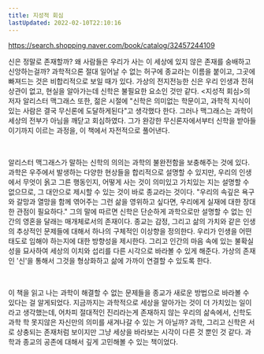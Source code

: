 ```yaml
---
title: 지성적 회심
lastUpdated: 2022-02-10T22:10:16
---
```


https://search.shopping.naver.com/book/catalog/32457244109

신은 정말로 존재할까? 왜 사람들은 우리가 사는 이 세상에 있지 않은 존재를 숭배하고 신앙하는걸까? 과학적으론 절대 일어날 수 없는 허구에 종교라는 이름을 붙이고, 그곳에 빠져드는 것은 비합리적으로 보일 때가 있다. 가상의 전지전능한 신은 우리 인생과 전혀 상관이 없고, 현실을 알아가는데 신학은 불필요한 요소인 것만 같다. <지성적 회심>의 저자 알리스터 맥그래스 또한, 젊은 시절에 "신학은 의미없는 학문이고, 과학적 지식이 있는 사람은 결국 무신론에 도달하게된다"고 생각했다 한다. 그러나 맥그래스는 과학이 세상의 전부가 아님을 깨닫고 회심하였다. 그가 완강한 무신론자에서부터 신학을 받아들이기까지 이르는 과정을, 이 책에서 자전적으로 풀어낸다.

​

알리스터 맥그래스가 말하는 신학의 의의는 과학의 불완전함을 보충해주는 것에 있다. 과학은 우주에서 발생하는 다양한 현상들을 합리적으로 설명할 수 있지만, 우리의 인생에서 무엇이 옭고 그른 행동인지, 어떻게 사는 것이 의미있고 가치있는 지는 설명할 수 없으므로, 그 대안으로 제시할 수 있는 것이 바로 종교라는 것이다. "우리의 속깊은 욕구와 갈망과 열망을 함께 엮어주는 그런 삶을 영위하고 싶다면, 우리에게 실재에 대한 장대한 관점이 필요하다." 그의 말에 따르면 신학은 단순하게 과학으로만 설명할 수 없는 인간의 영혼을 달래는 매개체로서의 존재이다. 종교는 감정, 그리고 삶의 가치와 같은 인생의 추상적인 문제들에 대해서 하나의 구체적인 이상향을 정의한다. 우리가 인생을 어떤 태도로 임해야 하는지에 대한 방향성을 제시한다. 그리고 인간의 마음 속에 있는 불확실성을 묘사하여 세상의 이치와 섭리를 다른 시각으로 바라볼 수 있게 해준다. 가상의 존재인 '신'을 통해서 그것을 형상화하고 삶에 가까이 연결할 수 있도록 한다.

​

이 책을 읽고 나는 과학이 해결할 수 없는 문제들을 종교가 새로운 방법으로 바라볼 수 있다는 걸 알게되었다. 지금까지는 과학적으로 세상을 알아가는 것이 더 가치있는 일이라고 생각했는데, 어차피 절대적인 진리라는게 존재하지 않는 우리의 삶속에서, 신학도 과학 학 못지않은 자신만의 의미를 새겨나갈 수 있는 거 아닐까? 과학, 그리고 신학은 서로 상충되는 존재처럼 보이지만 그냥 세상을 바라보는 시각이 다른 것 뿐인 것 같다. 과학과 종교의 공존에 대해서 깊게 고민해볼 수 있는 책이었다.